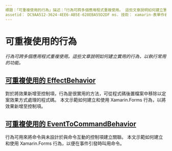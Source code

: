 ```yaml
---
標題：「可重複使用的行為」描述：「行為可跨多個應用程式重複使用。 這些文章說明如何建立實用的行為，以執行常用的功能。
assetid： DC9AA512-3624-4EE6-AB5E-628EBA55D2DF ms. 技術： xamarin-表單作者： davidbritch ms. author： dabritch ms. 日期：04/06/2016 否-loc： [ Xamarin.Forms ， Xamarin.Essentials ]
---
```


# <a name="reusable-behaviors"></a>可重複使用的行為

_行為可跨多個應用程式重複使用。這些文章說明如何建立實用的行為，以執行常用的功能。_

## <a name="reusable-effectbehavior"></a>[可重複使用的 EffectBehavior](effect-behavior.md)

對於將效果新增至控制項，行為是很實用的方法，可從程式碼後置檔案中移除以定案效果方式處理的程式碼。 本文示範如何建立和使用 Xamarin.Forms 行為，以將效果新增至控制項。

## <a name="reusable-eventtocommandbehavior"></a>[可重複使用的 EventToCommandBehavior](event-to-command-behavior.md)

行為可用來將命令與未設計於與命令互動的控制項建立關聯。 本文示範如何建立和使用 Xamarin.Forms 行為，以便在事件引發時叫用命令。
